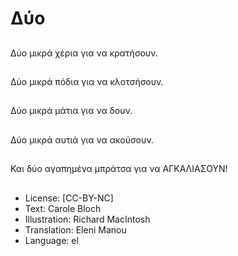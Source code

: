 # Δύο

##
Δύο μικρά χέρια για να κρατήσουν.

##
Δύο μικρά πόδια για να κλοτσήσουν.

##
Δύο μικρά μάτια για να δουν.

##
Δύο μικρά αυτιά για να ακούσουν.

##
Και δύο αγαπημένα μπράτσα για να ΑΓΚΑΛΙΑΣΟΥΝ!

##
* License: [CC-BY-NC]
* Text: Carole Bloch
* Illustration: Richard MacIntosh
* Translation: Eleni Manou
* Language: el
